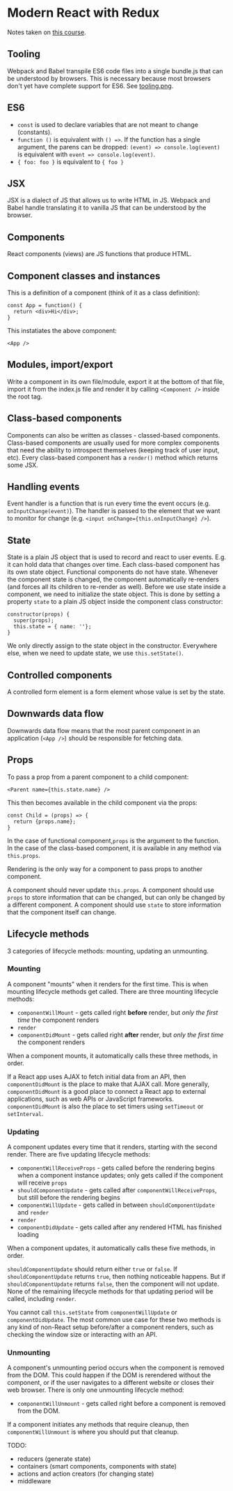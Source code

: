 # Modern React with Redux 

Notes taken on [this course](https://www.udemy.com/react-redux/learn/v4/).

Tooling
-------
Webpack and Babel transpile ES6 code files into a single bundle.js that can
be understood by browsers. This is necessary because most browsers don't yet
have complete support for ES6. See [tooling.png](tooling.png).


ES6
---
* `const` is used to declare variables that are not meant to change (constants).
* `function ()` is equivalent with `() =>`. If the function has a single
  argument, the parens can be dropped:
  `(event) => console.log(event)` is equivalent with `event => console.log(event)`.
* `{ foo: foo }` is equivalent to `{ foo }`


JSX
---
JSX is a dialect of JS that allows us to write HTML in JS. Webpack and Babel
handle translating it to vanilla JS that can be understood by the browser.


Components
----------
React components (views) are JS functions that produce HTML.


Component classes and instances
-------------------------------
This is a definition of a component (think of it as a class definition):
```
const App = function() {
  return <div>Hi</div>;
}
```

This instatiates the above component:
```
<App />
```

Modules, import/export
----------------------
Write a component in its own file/module, export it at the bottom of that
file, import it from the index.js file and render it by calling `<Component />`
inside the root <App /> tag.


Class-based components
----------------------
Components can also be written as classes - classed-based components.
Class-based components are usually used for more complex components
that need the ability to introspect themselves (keeping track of user
input, etc). Every class-based component has a `render()` method
which returns some JSX.


Handling events
---------------
Event handler is a function that is run every time the event occurs
(e.g. `onInputChange(event)`). The handler is passed to the element
that we want to monitor for change
(e.g. `<input onChange={this.onInputChange} />`).


State
-----
State is a plain JS object that is used to record and react to user
events. E.g. it can hold data that changes over time. Each
class-based component has its own state object. Functional
components do not have state. Whenever the component state is
changed, the component automatically re-renders (and forces all its
children to re-render as well). Before we use state inside a
component, we need to initialize the state object. This is done by
setting a property `state` to a plain JS object inside the component
class constructor:

```
constructor(props) {
  super(props);
  this.state = { name: ''};
}
```

We only directly assign to the state object in the constructor.
Everywhere else, when we need to update state, we use `this.setState()`.


Controlled components
---------------------
A controlled form element is a form element whose value is set by
the state.


Downwards data flow
-------------------
Downwards data flow means that the most parent component in an
application (`<App />`) should be responsible for fetching data.


Props
-----
To pass a prop from a parent component to a child component:
```
<Parent name={this.state.name} />
```

This then becomes available in the child component via the props:
```
const Child = (props) => {
  return {props.name};
}
```
In the case of functional component,`props` is the argument to the
function. In the case of the class-based component, it is available
in any method via `this.props`.

Rendering is the only way for a component to pass props to another
component.

A component should never update `this.props`.
A component should use `props` to store information that can be
changed, but can only be changed by a different component.
A component should use `state` to store information that the
component itself can change.


Lifecycle methods
-----------------
3 categories of lifecycle methods: mounting, updating an unmounting.

### Mounting

A component "mounts" when it renders for the first time. This is when mounting
lifecycle methods get called. There are three mounting lifecycle methods:

* `componentWillMount` - gets called right **before** render, but *only the
first time* the component renders
* `render`
* `componentDidMount` - gets called right **after** render, but *only the first
time* the component renders

When a component mounts, it automatically calls these three methods, in order.

If a React app uses AJAX to fetch initial data from an API, then
`componentDidMount` is the place to make that AJAX call. More generally,
`componentDidMount` is a good place to connect a React app to external
applications, such as web APIs or JavaScript frameworks.
`componentDidMount` is also the place to set timers using `setTimeout`
or `setInterval`.

### Updating

A component updates every time that it renders, starting with the second render.
There are five updating lifecycle methods:

* `componentWillReceiveProps` - gets called before the rendering begins when
a component instance updates; only gets called if the component will receive
`props`
* `shouldComponentUpdate` - gets called after `componentWillReceiveProps`,
but still before the rendering begins
* `componentWillUpdate` - gets called in between `shouldComponentUpdate` and
`render`
* `render`
* `componentDidUpdate` - gets called after any rendered HTML has finished
loading

When a component updates, it automatically calls these five methods, in order.

`shouldComponentUpdate` should return either `true` or `false`. If
`shouldComponentUpdate` returns `true`, then nothing noticeable happens.
But if `shouldComponentUpdate` returns `false`, then the component will not
update. None of the remaining lifecycle methods for that updating period will
be called, including `render`.

You cannot call `this.setState` from `componentWillUpdate` or
`componentDidUpdate`. The most common use case for these two methods is any
kind of non-React setup before/after a component renders, such as checking the
window size or interacting with an API.

### Unmounting

A component's unmounting period occurs when the component is removed from the
DOM. This could happen if the DOM is rerendered without the component, or if
the user navigates to a different website or closes their web browser. There
is only one unmounting lifecycle method:

* `componentWillUnmount` - gets called right before a component is removed from
the DOM.

If a component initiates any methods that require cleanup, then
`componentWillUnmount` is where you should put that cleanup.



TODO:

* reducers (generate state)
* containers (smart components, components with state)
* actions and action creators (for changing state)
* middleware
